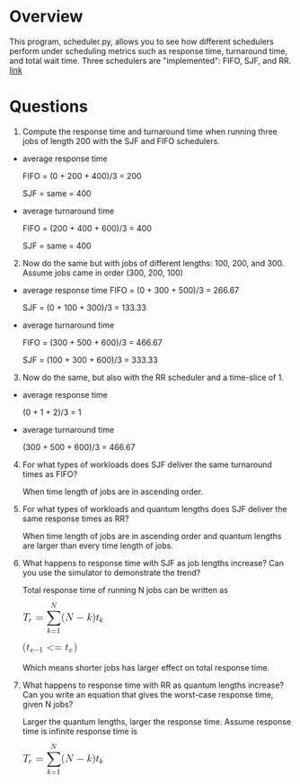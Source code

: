 # Overview
This program, scheduler.py, allows you to see how different schedulers perform under scheduling metrics such as response time, turnaround time, and total wait time. Three schedulers are "implemented": FIFO, SJF, and RR.
[link](https://github.com/remzi-arpacidusseau/ostep-homework/tree/master/cpu-sched)
# Questions
1. Compute the response time and turnaround time when running three jobs of length 200     with the SJF and FIFO schedulers.
  - average response time

    FIFO = (0 + 200 + 400)/3 = 200

    SJF = same = 400

  - average turnaround time

    FIFO = (200 + 400 + 600)/3 = 400

    SJF = same = 400

2. Now do the same but with jobs of different lengths: 100, 200, and 300.
Assume jobs came in order (300, 200, 100)
  - average response time
    FIFO = (0 + 300 + 500)/3 = 266.67
    
    SJF = (0 + 100 + 300)/3 = 133.33
  - average turnaround time

    FIFO = (300 + 500 + 600)/3 = 466.67
  
    SJF = (100 + 300 + 600)/3 = 333.33

3. Now do the same, but also with the RR scheduler and a time-slice of 1.
  - average response time
    
    (0 + 1 + 2)/3 = 1
  
  - average turnaround time
    
    (300 + 500 + 600)/3 = 466.67

4. For what types of workloads does SJF deliver the same turnaround times as FIFO?
  
    When time length of jobs are in ascending order.

5. For what types of workloads and quantum lengths does SJF deliver the same response times as RR?
  
    When time length of jobs are in ascending order and quantum lengths are larger than every time length of jobs.

6. What happens to response time with SJF as job lengths increase? Can you use the simulator to demonstrate the trend?
  
    Total response time of running N jobs can be written as

    ![eq1](./response_time.png)

    ![condition](./condition.png) 
    
    Which means shorter jobs has larger effect on total response time.

7. What happens to response time with RR as quantum lengths increase? Can you write an equation that gives the worst-case response time, given N jobs?

    Larger the quantum lengths, larger the response time. Assume response time is infinite response time is
    
    ![eq2](./response_time.png)
